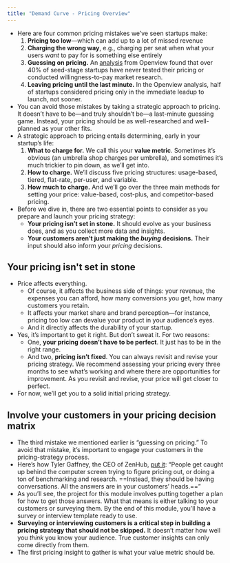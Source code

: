 ```yaml
---
title: "Demand Curve - Pricing Overview"
---
```

- Here are four common pricing mistakes we’ve seen startups make:
	1.  **Pricing too low**—which can add up to a lot of missed revenue
	2.  **Charging the wrong way**, e.g., charging per seat when what your users _want_ to pay for is something else entirely
	3.  **Guessing on pricing.** An [analysis](https://www.inc.com/scott-maxwell/solving-the-startup-pricing-dilemma.html) from Openview found that over 40% of seed-stage startups have never tested their pricing or conducted willingness-to-pay market research.
	4.  **Leaving pricing until the last minute.** In the Openview analysis, half of startups considered pricing only in the immediate leadup to launch, not sooner.
- You can avoid those mistakes by taking a strategic approach to pricing. It doesn’t have to be—and truly shouldn’t be—a last-minute guessing game. Instead, your pricing should be as well-researched and well-planned as your other fits.
- A strategic approach to pricing entails determining, early in your startup’s life:
	1.  **What to charge for.** We call this your **value metric**. Sometimes it’s obvious (an umbrella shop charges per umbrella), and sometimes it’s much trickier to pin down, as we’ll get into.
	2.  **How to charge.** We’ll discuss five pricing structures: usage-based, tiered, flat-rate, per-user, and variable.
	3.  **How much to charge.** And we’ll go over the three main methods for setting your price: value-based, cost-plus, and competitor-based pricing.
- Before we dive in, there are two essential points to consider as you prepare and launch your pricing strategy:
	- **Your pricing isn’t set in stone.** It should evolve as your business does, and as you collect more data and insights.
	-   **Your customers aren’t just making the _buying_ decisions.** Their input should also inform your _pricing_ decisions.

## Your pricing isn't set in stone
- Price affects everything. 
	- Of course, it affects the business side of things: your revenue, the expenses you can afford, how many conversions you get, how many customers you retain. 
	- It affects your market share and brand perception—for instance, pricing too low can devalue your product in your audience’s eyes. 
	- And it directly affects the durability of your startup.
- Yes, it’s important to get it right. But don’t sweat it. For two reasons:
	- One, **your pricing doesn’t have to be perfect**. It just has to be in the right range.
	- And two, **pricing isn’t fixed**. You can always revisit and revise your pricing strategy. We recommend assessing your pricing every three months to see what’s working and where there are opportunities for improvement. As you revisit and revise, your price will get closer to perfect.
- For now, we’ll get you to a solid initial pricing strategy.

## Involve your customers in your pricing decision matrix
- The third mistake we mentioned earlier is “guessing on pricing.” To avoid that mistake, it’s important to engage your customers in the pricing-strategy process.
- Here’s how Tyler Gaffney, the CEO of ZenHub, [put it](https://review.firstround.com/pricing-lessons-from-working-with-30-seed-and-series-a-b2b-startups): “People get caught up behind the computer screen trying to figure pricing out, or doing a ton of benchmarking and research. ==Instead, they should be having conversations. All the answers are in your customers’ heads.==”
- As you’ll see, the project for this module involves putting together a plan for how to get those answers. What that means is either talking to your customers or surveying them. By the end of this module, you’ll have a survey or interview template ready to use.
- **Surveying or interviewing customers is a critical step in building a pricing strategy that should not be skipped.** It doesn’t matter how well you _think_ you know your audience. True customer insights can only come directly from them.
- The first pricing insight to gather is what your value metric should be.